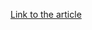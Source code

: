 [Link to the article](https://www.securityweek.com/in-other-news-oppc-breach-impacts-1-7m-us-soldier-suspected-in-snowflake-hack-cloudflare-loses-logs/)
